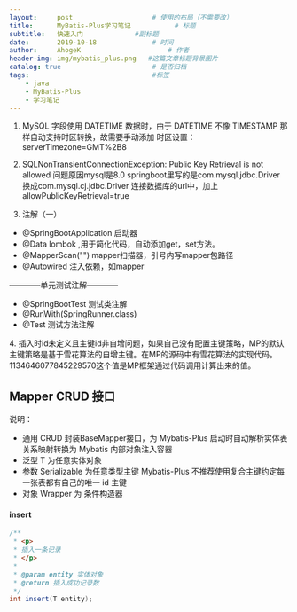```yaml
---
layout:     post                    # 使用的布局（不需要改）
title:      MyBatis-Plus学习笔记           # 标题 
subtitle:   快速入门             #副标题
date:       2019-10-18              # 时间
author:     AhogeK                      # 作者
header-img: img/mybatis_plus.png   #这篇文章标题背景图片
catalog: true                       # 是否归档
tags:                               #标签
    - java
    - MyBatis-Plus
    - 学习笔记
---
```


1. MySQL 字段使用 DATETIME 数据时，由于 DATETIME 不像 TIMESTAMP 那样自动支持时区转换，故需要手动添加 时区设置：serverTimezone=GMT%2B8

2. SQLNonTransientConnectionException: Public Key Retrieval is not allowed
问题原因mysql是8.0 springboot里写的是com.mysql.jdbc.Driver 换成com.mysql.cj.jdbc.Driver
连接数据库的url中，加上allowPublicKeyRetrieval=true 

3. 注解（一）

  * @SpringBootApplication    启动器
  * @Data       lombok  ,用于简化代码，自动添加get，set方法。
  * @MapperScan("")    mapper扫描器，引号内写mapper包路径
  * @Autowired    注入依赖，如mapper

————单元测试注解————

* ‌@SpringBootTest    测试类注解
* @RunWith(SpringRunner.class)
* @Test   测试方法注解

‌4. 插入时id未定义且主键id非自增问题，如果自己没有配置主键策略，MP的默认主键策略是基于雪花算法的自增主键。在MP的源码中有雪花算法的实现代码。1134646077845229570这个值是MP框架通过代码调用计算出来的值。
‌
## Mapper CRUD 接口
说明： 
* 通用 CRUD 封装BaseMapper接口，为 Mybatis-Plus 启动时自动解析实体表关系映射转换为 Mybatis 内部对象注入容器
* 泛型 T 为任意实体对象
* 参数 Serializable 为任意类型主键 Mybatis-Plus 不推荐使用复合主键约定每一张表都有自己的唯一 id 主键
* 对象 Wrapper 为 条件构造器

#### insert

```java
/**
 * <p>
 * 插入一条记录
 * </p>
 *
 * @param entity 实体对象
 * @return 插入成功记录数
 */
int insert(T entity);
```